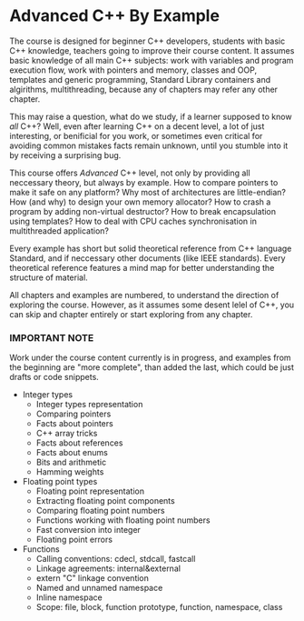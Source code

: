 # Advanced C++ By Example

The course is designed for beginner C++ developers, students with basic C++ knowledge, teachers going to improve their course content.
It assumes basic knowledge of all main C++ subjects: work with variables and program execution flow, work with pointers and memory,
classes and OOP, templates and generic programming, Standard Library containers and algirithms, multithreading, 
because any of chapters may refer any other chapter.

This may raise a question, what do we study, if a learner supposed to know *all* C++?
Well, even after learning C++ on a decent level, a lot of just interesting, or benificial for you work, 
or sometimes even critical for avoiding common mistakes facts remain unknown, until you stumble into it by receiving a surprising bug.

This course offers *Advanced* C++ level, not only by providing all neccessary theory, but always by example.
How to compare pointers to make it safe on any platform? 
Why most of architectures are little-endian?
How (and why) to design your own memory allocator?
How to crash a program by adding non-virtual destructor?
How to break encapsulation using templates?
How to deal with CPU caches synchronisation in multithreaded application?

Every example has short but solid theoretical reference from C++ language Standard,
and if neccessary other documents (like IEEE standards).
Every theoretical reference features a mind map for better understanding
the structure of material.

All chapters and examples are numbered, to understand the direction of exploring the course.
However, as it assumes some desent lelel of C++, you can skip and chapter entirely or start exploring from any chapter.

### IMPORTANT NOTE

Work under the course content currently is in progress, and examples from the beginning are "more complete", than added the last, 
which could be just drafts or code snippets.

* Integer types
    * Integer types representation
    * Comparing pointers
    * Facts about pointers
    * C++ array tricks
    * Facts about references
    * Facts about enums
    * Bits and arithmetic
    * Hamming weights
* Floating point types
    * Floating point representation
    * Extracting floating point components
    * Comparing floating point numbers
    * Functions working with floating point numbers
    * Fast conversion into integer
    * Floating point errors
* Functions
    * Calling conventions: cdecl, stdcall, fastcall
    * Linkage agreements: internal&external
    * extern "C" linkage convention
    * Named and unnamed namespace
    * Inline namespace
    * Scope: file, block, function prototype, function, namespace, class
